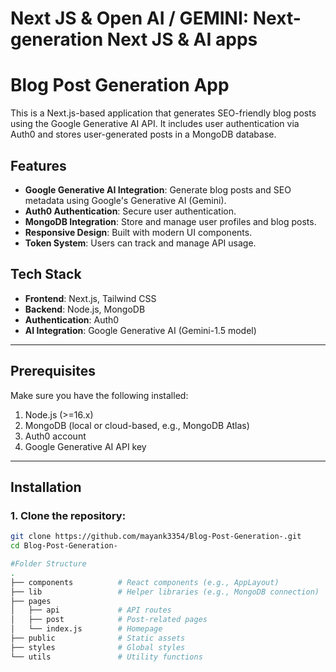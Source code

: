 # Next JS & Open AI / GEMINI: Next-generation Next JS & AI apps
# Blog Post Generation App

This is a Next.js-based application that generates SEO-friendly blog posts using the Google Generative AI API. It includes user authentication via Auth0 and stores user-generated posts in a MongoDB database.

## Features
- **Google Generative AI Integration**: Generate blog posts and SEO metadata using Google's Generative AI (Gemini).
- **Auth0 Authentication**: Secure user authentication.
- **MongoDB Integration**: Store and manage user profiles and blog posts.
- **Responsive Design**: Built with modern UI components.
- **Token System**: Users can track and manage API usage.

## Tech Stack
- **Frontend**: Next.js, Tailwind CSS
- **Backend**: Node.js, MongoDB
- **Authentication**: Auth0
- **AI Integration**: Google Generative AI (Gemini-1.5 model)

---

## Prerequisites
Make sure you have the following installed:
1. Node.js (>=16.x)
2. MongoDB (local or cloud-based, e.g., MongoDB Atlas)
3. Auth0 account
4. Google Generative AI API key

---

## Installation

### 1. Clone the repository:
```bash
git clone https://github.com/mayank3354/Blog-Post-Generation-.git
cd Blog-Post-Generation-

#Folder Structure
.
├── components          # React components (e.g., AppLayout)
├── lib                 # Helper libraries (e.g., MongoDB connection)
├── pages
│   ├── api             # API routes
│   ├── post            # Post-related pages
│   └── index.js        # Homepage
├── public              # Static assets
├── styles              # Global styles
└── utils               # Utility functions
